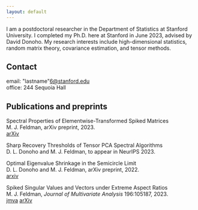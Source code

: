 ```yaml
---
layout: default
---
```


I am a postdoctoral researcher in the Department of Statistics at Stanford University. I completed my Ph.D. here at Stanford in June 2023, advised by David Donoho. My research interests include high-dimensional statistics, random matrix theory, covariance estimation, and tensor methods. 

## Contact

email:  "lastname"6@stanford.edu\
office: 244 Sequoia Hall 

## Publications and preprints

Spectral Properties of Elementwise-Transformed Spiked Matrices\
M. J. Feldman, arXiv preprint, 2023.\
[arXiv](https://arxiv.org/abs/2311.02040)

Sharp Recovery Thresholds of Tensor PCA Spectral Algorithms\
D. L. Donoho and M. J. Feldman, to appear in NeurIPS 2023.

Optimal Eigenvalue Shrinkage in the Semicircle Limit\
D. L. Donoho and M. J. Feldman, arXiv preprint, 2022.\
[arxiv](https://arxiv.org/pdf/2210.04488)

Spiked Singular Values and Vectors under Extreme Aspect Ratios\
M. J. Feldman, _Journal of Multivariate Analysis_ 196:105187, 2023.\
[jmva](https://www.sciencedirect.com/science/article/pii/S0047259X23000337?via%3Dihub)
[arXiv](https://arxiv.org/abs/2104.15127)
 
